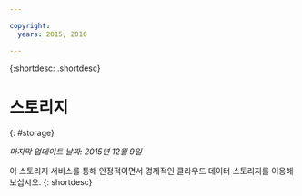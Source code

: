 ```yaml
---

copyright:
  years: 2015, 2016

---
```



{:shortdesc: .shortdesc} 

# 스토리지
{: #storage}

*마지막 업데이트 날짜: 2015년 12월 9일*

이 스토리지 서비스를 통해 안정적이면서 경제적인 클라우드 데이터 스토리지를 이용해 보십시오.
{: shortdesc}



